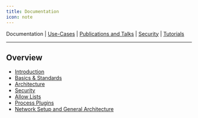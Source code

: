 ```yaml
---
title: Documentation
icon: note
---
```

 Documentation | [Use-Cases](/introduction/use-cases/README.md) | [Publications and Talks](/introduction/publications.md) | [Security](/introduction/security.md) | [Tutorials](/introduction/tutorials/README.md)

---

## Overview 
<!--
Informationen ergänzen!
-->
- [Introduction](introduction.md)
- [Basics & Standards](basics.md)
- [Architecture](architecture.md)
- [Security](securityDesign.md)
- [Allow Lists](allowList.md)
- [Process Plugins](process-plugins.md)
- [Network Setup and General Architecture](networkSetup.md)
